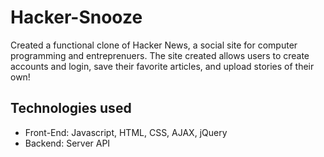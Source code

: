 # Hacker-Snooze

Created a functional clone of Hacker News, a social site for computer programming and entreprenuers. The site created allows users to create accounts and login, save their favorite articles, and upload stories of their own!

## Technologies used
- Front-End: Javascript, HTML, CSS, AJAX, jQuery
- Backend: Server API


